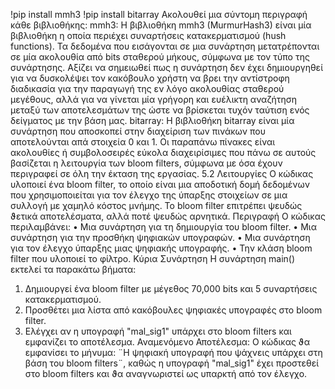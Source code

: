 !pip install mmh3
!pip install bitarray
Ακολουθεί μια σύντομη περιγραφή κάθε βιβλιοθήκης:
mmh3: Η βιβλιοθήκη mmh3 (MurmurHash3) είναι μία βιβλιοθήκη η οποία περιέχει
συναρτήσεις κατακερματισμού (hush functions). Τα δεδομένα που εισάγονται σε μια
συνάρτηση μετατρέπονται σε μία ακολουθία από bits σταθερού μήκους, σύμφωνα με
τον τύπο της συνάρτησης. Αξίζει να σημειωθεί πως η συνάρτηση δεν έχει δημιουργηθεί
για να δυσκολέψει τον κακόβουλο χρήστη να βρει την αντίστροφη διαδικασία για την
παραγωγή της εν λόγο ακολουθίας σταθερού μεγέθους, αλλά για να γίνεται μία
γρήγορη και ευέλικτη αναζήτηση μεταξύ των αποτελεσμάτων της ώστε να βρίσκεται
τυχόν ταύτιση ενός δείγματος με την βάση μας.
bitarray: Η βιβλιοθήκη bitarray είναι μία συνάρτηση που αποσκοπεί στην διαχείριση
των πινάκων που αποτελούνται απά στοιχεία 0 και 1. Οι παραπάνω πίνακες είναι
ακολουθίες ή συμβολοσειρές εύκολα διαχειρίσιμες που πάνω σε αυτούς βασίζεται η
λειτουργία των bloom filters, σύμφωνα με όσα έχουν περιγραφεί σε όλη την έκταση της
εργασίας.
5.2 Λειτουργίες
Ο κώδικας υλοποιεί ένα bloom filter, το οποίο είναι μια αποδοτική δομή δεδομένων
που χρησιμοποιείται για τον έλεγχο της ύπαρξης στοιχείων σε μια συλλογή με χαμηλό
κόστος μνήμης. Το bloom filter επιτρέπει ψευδώς ϑετικά αποτελέσματα, αλλά ποτέ
ψευδώς αρνητικά.
Περιγραφή
Ο κώδικας περιλαμβάνει:
• Μια συνάρτηση για τη δημιουργία του bloom filter.
• Μια συνάρτηση για την προσθήκη ψηφιακών υπογραφών.
• Μια συνάρτηση για τον έλεγχο ύπαρξης μιας ψηφιακής υπογραφής.
• Την κλάση bloom filter που υλοποιεί το φίλτρο.
Κύρια Συνάρτηση
Η συνάρτηση main() εκτελεί τα παρακάτω βήματα:
1. ∆ημιουργεί ένα bloom filter με μέγεθος 70,000 bits και 5 συναρτήσεις
κατακερματισμού.
2. Προσθέτει μια λίστα από κακόβουλες ψηφιακές υπογραφές στο bloom filter.
3. Ελέγχει αν η υπογραφή "mal_sig1" υπάρχει στο bloom filters και εμφανίζει το
αποτέλεσμα.
Αναμενόμενο Αποτέλεσμα:
Ο κώδικας ϑα εμφανίσει το μήνυμα: ¨Η ψηφιακή υπογραφή που ψάχνεις υπάρχει στη
βάση του bloom filters¨, καθώς η υπογραφή "mal_sig1" έχει προστεθεί στο bloom filters
και ϑα αναγνωριστεί ως υπαρκτή από τον έλεγχο.
